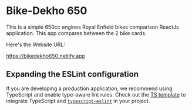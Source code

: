 # Bike-Dekho 650

This is a simple 650cc engines Royal Enfield bikes comparison ReactJs application.
This app compares between the 2 bike cards.

Here's the Website URL:

https://bikedekho650.netlify.app

## Expanding the ESLint configuration

If you are developing a production application, we recommend using TypeScript and enable type-aware lint rules. Check out the [TS template](https://github.com/vitejs/vite/tree/main/packages/create-vite/template-react-ts) to integrate TypeScript and [`typescript-eslint`](https://typescript-eslint.io) in your project.
